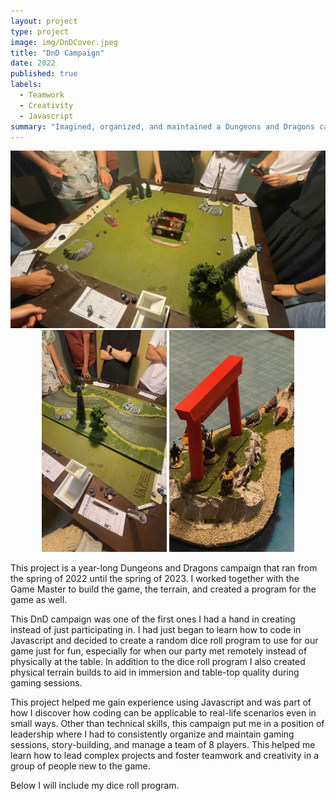 ```yaml
---
layout: project
type: project
image: img/DnDCover.jpeg
title: "DnD Campaign"
date: 2022
published: true
labels:
  - Teamwork
  - Creativity
  - Javascript
summary: "Imagined, organized, and maintained a Dungeons and Dragons campaign for a year with various physical and coded builds to aid our campaign."
---
```

<p align="middle">
  <img width="600px" class="rounded float-start pe-4" src="../img/DnD1.jpeg" />
  <img width="200px" class="rounded float-start pe-4" src="../img/DnD2.jpeg" /> 
  <img width="200px" class="rounded float-start pe-4" src="../img/DnD3.jpeg" />
</p> 

This project is a year-long Dungeons and Dragons campaign that ran from the spring of 2022 until the spring of 2023. I worked together with the Game Master to build the game, the terrain, and created a program for the game as well.

This DnD campaign was one of the first ones I had a hand in creating instead of just participating in. I had just began to learn how to code in Javascript and decided to create a random dice roll program to use for our game just for fun, especially for when our party met remotely instead of physically at the table. In addition to the dice roll program I also created physical terrain builds to aid in immersion and table-top quality during gaming sessions. 

This project helped me gain experience using Javascript and was part of how I discover how coding can be applicable to real-life scenarios even in small ways. Other than technical skills, this campaign put me in a position of leadership where I had to consistently organize and maintain gaming sessions, story-building, and manage a team of 8 players. This helped me learn how to lead complex projects and foster teamwork and creativity in a group of people new to the game. 

Below I will include my dice roll program.
<script async src="//jsfiddle.net/erinlpat/qngco0w2/15/embed/"></script>
